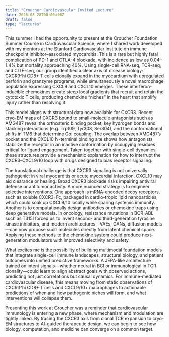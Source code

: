 ```yaml
---
title: "Croucher Cardiovascular Invited Lecture"
date: 2025-08-28T00:00:00Z
draft: false
type: "lectures"
---
```


This summer I had the opportunity to present at the Croucher Foundation Summer Course in Cardiovascular Science, where I shared work developed with my mentors at the Stanford Cardiovascular Institute on immune checkpoint inhibitor–associated myocarditis. This is a rare but highly fatal complication of PD-1 and CTLA-4 blockade, with incidence as low as 0.04–1.4% but mortality approaching 40%. Using single-cell RNA-seq, TCR-seq, and CITE-seq, our group identified a clear axis of disease biology: CXCR3^hi CD8+ T cells clonally expand in the myocardium with upregulated perforin and granzyme programs, while simultaneously a novel macrophage population expressing CXCL9 and CXCL10 emerges. These interferon-inducible chemokines create steep local gradients that recruit and retain the cytotoxic T cells, producing chemokine “niches” in the heart that amplify injury rather than resolving it.

This model aligns with structural data now available for CXCR3. Recent cryo-EM maps of CXCR3 bound to small-molecule antagonists such as AMG487 reveal the orthosteric binding pocket, key hydrogen bonds and stacking interactions (e.g. Trp109, Tyr308, Ser304), and the conformational shifts in TM6 that determine Gαi coupling. The overlap between AMG487’s pocket and the CXCL10 N-terminal binding site shows how antagonists stabilize the receptor in an inactive conformation by occupying residues critical for ligand engagement. Taken together with single-cell dynamics, these structures provide a mechanistic explanation for how to interrupt the CXCR3–CXCL9/10 loop with drugs designed to bias receptor signaling.

The translational challenge is that CXCR3 signaling is not universally pathogenic: in viral myocarditis or acute myocardial infarction, CXCL10 may aid clearance or healing. Broad CXCR3 blockade risks impairing antiviral defense or antitumor activity. A more nuanced strategy is to engineer selective interventions. One approach is mRNA-encoded decoy receptors, such as soluble CXCR3-Fc, packaged in cardio-tropic lipid nanoparticles, which could soak up CXCL9/10 locally while sparing systemic immunity. Another is to computationally design antibodies or chemokine traps using deep generative models. In oncology, resistance mutations in BCR-ABL such as T315I forced us to invent second- and third-generation tyrosine kinase inhibitors, and modern architectures—VAEs, GANs, diffusion models—can now propose such molecules directly from latent chemical space. Applying these methods to the chemokine system could produce next-generation modulators with improved selectivity and safety.

What excites me is the possibility of building multimodal foundation models that integrate single-cell immune landscapes, structural biology, and patient outcomes into unified predictive frameworks. A JEPA-like architecture trained on intent signals—whether neural in BCI or immunological in TCR clonality—could learn to align abstract goals with observed actions, predicting not just correlations but causal dynamics. For immune-mediated cardiovascular disease, this means moving from static observations of CXCR3^hi CD8+ T cells and CXCL9/10+ macrophages to actionable predictions of when and how pathogenic niches will form, and what interventions will collapse them.

Presenting this work at Croucher was a reminder that cardiovascular immunology is entering a new phase, where mechanism and modulation are tightly linked. By tracing the CXCR3 axis from clonal TCR expansion to cryo-EM structures to AI-guided therapeutic design, we can begin to see how biology, computation, and medicine can converge on a common target. 